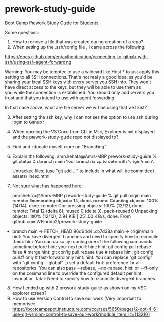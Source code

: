 # prework-study-guide
Boot Camp Prework Study Guide for Students

Some questions:
1. How to remove a file that was created during creation of a repo?
2. When setting up the .ssh/config file , I came across the following:

https://docs.github.com/en/authentication/connecting-to-github-with-ssh/using-ssh-agent-forwarding

Warning: You may be tempted to use a wildcard like Host * to just apply this setting to all SSH connections. That's not really a good idea, as you'd be sharing your local SSH keys with every server you SSH into. They won't have direct access to the keys, but they will be able to use them as you while the connection is established. You should only add servers you trust and that you intend to use with agent forwarding.

In that case above, what are the server we will be using that we trust?

3. After setting the ssh key, why I can not see the option to use ssh during login to Github?
4. When opening the VS Code from CLI in Mac, Explorer is not displayed and the prework-study-guide repo not displayed to?
5. Find and educate myself more on "Branching"
6. Explain the following:
   amrshehata@Amrs-MBP prework-study-guide % git status
   On branch main
   Your branch is up to date with 'origin/main'.

   Untracked files:
  (use "git add <file>..." to include in what will be committed)
	assets/
	index.html
7. Not sure what has happened here:

   amrshehata@Amrs-MBP prework-study-guide % git pull origin main
remote: Enumerating objects: 14, done.
remote: Counting objects: 100% (14/14), done.
remote: Compressing objects: 100% (12/12), done.
remote: Total 12 (delta 8), reused 0 (delta 0), pack-reused 0
Unpacking objects: 100% (12/12), 2.94 KiB | 251.00 KiB/s, done.
From github.com:WFlorida2/prework-study-guide
 * branch            main       -> FETCH_HEAD
   96d64d4..db7d38a  main       -> origin/main
hint: You have divergent branches and need to specify how to reconcile them.
hint: You can do so by running one of the following commands sometime before
hint: your next pull:
hint: 
hint:   git config pull.rebase false  # merge
hint:   git config pull.rebase true   # rebase
hint:   git config pull.ff only       # fast-forward only
hint: 
hint: You can replace "git config" with "git config --global" to set a default
hint: preference for all repositories. You can also pass --rebase, --no-rebase,
hint: or --ff-only on the command line to override the configured default per
hint: invocation.
fatal: Need to specify how to reconcile divergent branches.

8. How I ended up with 2 prework-study-guide as shown on my VSC explorer screen?
9. How to use Version Control to save our work (Very important to memorise):
    https://bootcampspot.instructure.com/courses/5650/pages/2-dot-4-6-use-git-version-control-to-save-our-work?module_item_id=1132101

   
